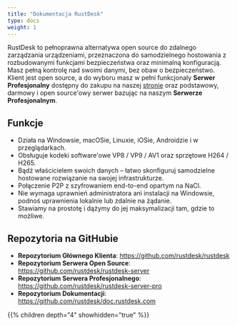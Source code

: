 ```yaml
---
title: "Dokumentacja RustDesk"
type: docs
weight: 1
---
```


RustDesk to pełnoprawna alternatywa open source do zdalnego zarządzania urządzeniami, przeznaczona do samodzielnego hostowania z rozbudowanymi funkcjami bezpieczeństwa oraz minimalną konfiguracją. Masz pełną kontrolę nad swoimi danymi, bez obaw o bezpieczeństwo. Klient jest open source, a do wyboru masz w pełni funkcjonaly **Serwer Profesjonalny** dostępny do zakupu na naszej [stronie](https://rustdesk.com) oraz podstawowy, darmowy i open source'owy serwer bazując na naszym **Serwerze Profesjonalnym**.

## Funkcje
- Działa na Windowsie, macOSie, Linuxie, iOSie, Androidzie i w przeglądarkach.
- Obsługuje kodeki software'owe VP8 / VP9 / AV1 oraz sprzętowe H264 / H265.
- Bądź właścicielem swoich danych – łatwo skonfiguruj samodzielne hostowane rozwiązanie na swojej infrastrukturze.
- Połączenie P2P z szyfrowaniem end-to-end opartym na NaCl.
- Nie wymaga uprawnień administratora ani instalacji na Windowsie, podnoś uprawnienia lokalnie lub zdalnie na żądanie.
- Stawiamy na prostotę i dążymy do jej maksymalizacji tam, gdzie to możliwe.

## Repozytoria na GitHubie
- **Repozytorium Głównego Klienta**: https://github.com/rustdesk/rustdesk
- **Repozytorium Serwera Open Source**: https://github.com/rustdesk/rustdesk-server
- **Repozytorium Serwera Profesjonalnego**: https://github.com/rustdesk/rustdesk-server-pro
- **Repozytorium Dokumentacji**: https://github.com/rustdesk/doc.rustdesk.com

{{% children depth="4" showhidden="true" %}}
